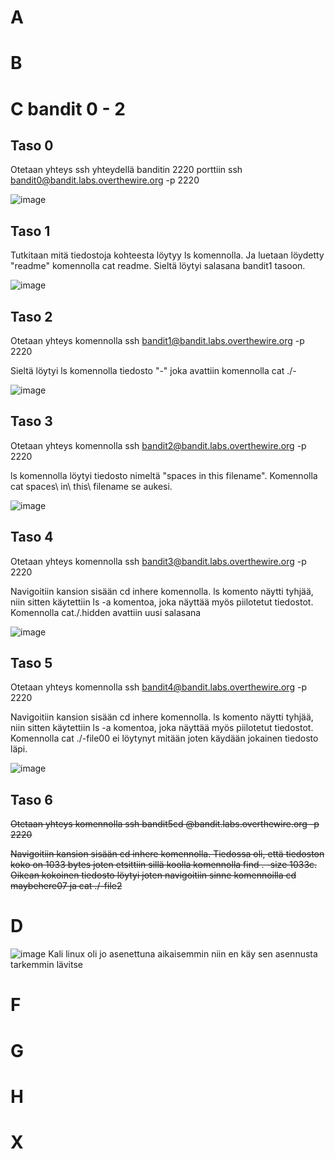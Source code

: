 # A
# B
# C  bandit 0 - 2
## Taso 0
Otetaan yhteys ssh yhteydellä banditin 2220 porttiin
ssh bandit0@bandit.labs.overthewire.org -p 2220

![image](https://user-images.githubusercontent.com/71498717/197730780-dbd3c272-90a6-4341-8245-371c70c34546.png)

## Taso 1
Tutkitaan mitä tiedostoja kohteesta löytyy ls komennolla. Ja luetaan löydetty "readme" komennolla cat readme. Sieltä löytyi salasana bandit1 tasoon.

![image](https://user-images.githubusercontent.com/71498717/197732208-a59a72bb-a639-4b3d-b139-fe9eb7fe13db.png)

## Taso 2
Otetaan yhteys komennolla
ssh bandit1@bandit.labs.overthewire.org -p 2220

Sieltä löytyi ls komennolla tiedosto "-" joka avattiin komennolla cat ./-

![image](https://user-images.githubusercontent.com/71498717/197733388-f5b12b57-f5c4-4de0-b150-24ad7545aef1.png)

## Taso 3
Otetaan yhteys komennolla
ssh bandit2@bandit.labs.overthewire.org -p 2220

ls komennolla löytyi tiedosto nimeltä "spaces in this filename". Komennolla cat spaces\ in\ this\ filename se aukesi.

![image](https://user-images.githubusercontent.com/71498717/197735018-b60d73a8-be7c-46e2-a2fc-117d9a61e673.png)

## Taso 4
Otetaan yhteys komennolla
ssh bandit3@bandit.labs.overthewire.org -p 2220

Navigoitiin kansion sisään cd inhere komennolla. ls komento näytti tyhjää, niin sitten käytettiin ls -a komentoa, joka näyttää myös piilotetut tiedostot. Komennolla cat./.hidden avattiin uusi salasana

![image](https://user-images.githubusercontent.com/71498717/197735555-596ab630-3d29-4e2e-98b7-d8691e10956c.png)

## Taso 5
Otetaan yhteys komennolla
ssh bandit4@bandit.labs.overthewire.org -p 2220

Navigoitiin kansion sisään cd inhere komennolla. ls komento näytti tyhjää, niin sitten käytettiin ls -a komentoa, joka näyttää myös piilotetut tiedostot. Komennolla cat ./-file00 ei löytynyt mitään joten käydään jokainen tiedosto läpi.

![image](https://user-images.githubusercontent.com/71498717/197736734-f8f7f7a5-aef4-4bf6-897f-e3e0e3595106.png)

## Taso 6
~~Otetaan yhteys komennolla
ssh bandit5cd @bandit.labs.overthewire.org -p 2220~~

~~Navigoitiin kansion sisään cd inhere komennolla. Tiedossa oli, että tiedoston koko on 1033 bytes joten etsittiin sillä koolla komennolla find . -size 1033c. Oikean kokoinen tiedosto löytyi joten navigoitiin sinne komennoilla cd maybehere07 ja cat ./-file2~~




# D 
![image](https://user-images.githubusercontent.com/71498717/197729766-da399083-3d41-4860-872d-d21a85eebeba.png)
Kali linux oli jo asenettuna aikaisemmin niin en käy sen asennusta tarkemmin lävitse
# F
# G
# H
# X
